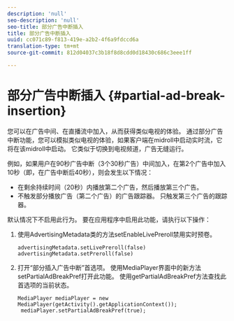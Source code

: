 ```yaml
---
description: 'null'
seo-description: 'null'
seo-title: 部分广告中断插入
title: 部分广告中断插入
uuid: cc071c89-f813-419e-a2b2-4f6a9fdccd6a
translation-type: tm+mt
source-git-commit: 812d04037c3b18f8d8cdd0d18430c686c3eee1ff

---
```



# 部分广告中断插入 {#partial-ad-break-insertion}

您可以在广告中间、在直播流中加入，从而获得类似电视的体验。 通过部分广告中断功能，您可以模拟类似电视的体验，如果客户端在midroll中启动实时流，它将在该midroll中启动。 它类似于切换到电视频道，广告无缝运行。

例如，如果用户在90秒广告中断（3个30秒广告）中间加入，在第2个广告中加入10秒（即，在广告中断后40秒），则会发生以下情况：

* 在剩余持续时间（20秒）内播放第二个广告，然后播放第三个广告。
* 不触发部分播放广告（第二个广告）的广告跟踪器。 只触发第三个广告的跟踪器。

默认情况下不启用此行为。 要在应用程序中启用此功能，请执行以下操作：

1. 使用AdvertisingMetadata类的方法setEnableLivePreroll禁用实时预卷。

   ```
   advertisingMetadata.setLivePreroll(false)  
   advertisingMetadata.setPreroll(false)
   ```

1. 打开“部分插入广告中断”首选项。 使用MediaPlayer界面中的新方法setPartialAdBreakPref打开此功能。 使用getPartialAdBreakPref方法查找此首选项的当前状态。

   ```
   MediaPlayer mediaPlayer = new MediaPlayer(getActivity().getApplicationContext()); 
    mediaPlayer.setPartialAdBreakPref(true);
   ```

